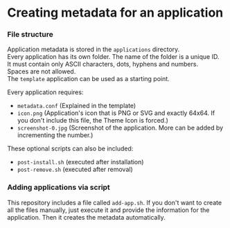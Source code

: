 # Creating metadata for an application
### File structure
Application metadata is stored in the `applications` directory.  
Every application has its own folder. The name of the folder is a unique ID.  
It must contain only ASCII characters, dots, hyphens and numbers.  
Spaces are not allowed.  
The `template` application can be used as a starting point.
  
Every application requires:
* `metadata.conf` (Explained in the template)
* `icon.png` (Application's icon that is PNG or SVG and exactly 64x64. If you don't include this file, the Theme Icon is forced.)
* `screenshot-0.jpg` (Screenshot of the application. More can be added by incrementing the number.)
  
These optional scripts can also be included:
* `post-install.sh` (executed after installation)
* `post-remove.sh` (executed after removal)

### Adding applications via script
This repository includes a file called `add-app.sh`.
If you don't want to create all the files manually,
just execute it and provide the information for the application.
Then it creates the metadata automatically.
